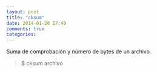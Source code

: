 ```yaml
---
layout: post
title: "cksum"
date: 2014-01-28 17:49
comments: true
categories: 
---
```

Suma de comprobación y número de bytes de un archivo.

>$ cksum archivo

